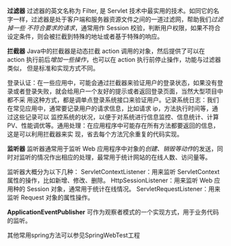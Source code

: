 **过滤器**
过滤器的英文名称为 Filter, 是 Servlet 技术中最实用的技术。如同它的名字一样，过滤器是处于客户端和服务器资源文件之间的一道过滤网，帮助我们*过滤掉一些
不符合要求的请求*，通常用作 Session 校验，判断用户权限，如果不符合设定条件，则会被拦截到特殊的地址或者基于特殊的响应。

**拦截器**
Java中的拦截器是动态拦截 action 调用的对象，然后提供了可以在 action 执行前后*增加一些操作*，也可以在 action 执行前停止操作，功能与过滤器类似，
但是标准和实现方式不同。

登录认证：在一些应用中，可能会通过拦截器来验证用户的登录状态，如果没有登录或者登录失败，就会给用户一个友好的提示或者返回登录页面，当然大型项目中都不采
用这种方式，都是调单点登录系统接口来验证用户。记录系统日志：我们在常见应用中，通常要记录用户的请求信息，比如请求 ip，方法执行时间等，通过这些记录可以
监控系统的状况，以便于对系统进行信息监控、信息统计、计算 PV、性能调优等。通用处理：在应用程序中可能存在所有方法都要返回的信息，这是可以利用拦截器来实
现，省去每个方法冗余重复的代码实现。

**监听器**
监听器通常用于监听 Web 应用程序中对象的*创建、销毁等动作*的发送，同时对监听的情况作出相应的处理，最常用于统计网站的在线人数、访问量等。

监听器大概分为以下几种：
ServletContextListener：用来监听 ServletContext 属性的操作，比如新增、修改、删除。
HttpSessionListener：用来监听 Web 应用种的 Session 对象，通常用于统计在线情况。
ServletRequestListener：用来监听 Request 对象的属性操作。

**ApplicationEventPublisher**
可作为观察者模式的一个实现方式，用于业务代码的监听。

其他常用spring方法可以参见SpringWebTest工程